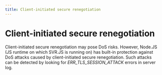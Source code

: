 ```yaml
---
title: Client-initiated secure renegotiation
---
```


# Client-initiated secure renegotiation

Client-initiated secure renegotiation may pose DoS risks. However, Node.JS (JS runtime on which SVR.JS is running on) has built-in protection against DoS attacks caused by client-initiated secure renegotiation. Such attacks can be detected by looking for _ERR_TLS_SESSION_ATTACK_ errors in server log.
